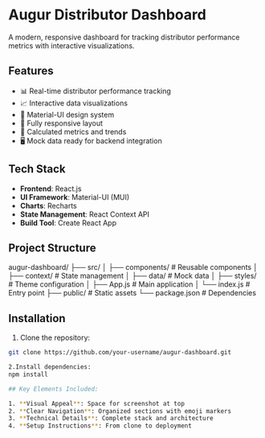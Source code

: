 # Augur Distributor Dashboard

A modern, responsive dashboard for tracking distributor performance metrics with interactive visualizations.

## Features

- 📊 Real-time distributor performance tracking
- 📈 Interactive data visualizations
- 🎨 Material-UI design system
- 📱 Fully responsive layout
- 🔢 Calculated metrics and trends
- 🖥️ Mock data ready for backend integration

## Tech Stack

- **Frontend**: React.js
- **UI Framework**: Material-UI (MUI)
- **Charts**: Recharts
- **State Management**: React Context API
- **Build Tool**: Create React App

## Project Structure
augur-dashboard/
├── src/
│ ├── components/ # Reusable components
│ ├── context/ # State management
│ ├── data/ # Mock data
│ ├── styles/ # Theme configuration
│ ├── App.js # Main application
│ └── index.js # Entry point
├── public/ # Static assets
└── package.json # Dependencies


## Installation

1. Clone the repository:
```bash
git clone https://github.com/your-username/augur-dashboard.git

2.Install dependencies:
npm install

## Key Elements Included:

1. **Visual Appeal**: Space for screenshot at top
2. **Clear Navigation**: Organized sections with emoji markers
3. **Technical Details**: Complete stack and architecture
4. **Setup Instructions**: From clone to deployment


